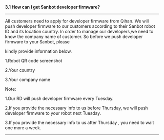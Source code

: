 **3.1 How can I get Sanbot developer firmware?**

---

All customers need to apply for developer firmware from Qihan. We will push developer firmware to our customers according to their Sanbot robot ID and its location country. In order to manage our developers,we need to know the company name of customer. So before we push developer firmware to your Sanbot, please

kindly provide information below.

1.Robot QR code screenshot

2.Your country

3.Your company name

Note:

1.Our RD will push developer firmware every Tuesday.

2.If you provide the necessary info to us before Thursday, we will push developer firmware to your robot next Tuesday.

3.If you provide the necessary info to us after Thursday , you need to wait one more a week.

---



